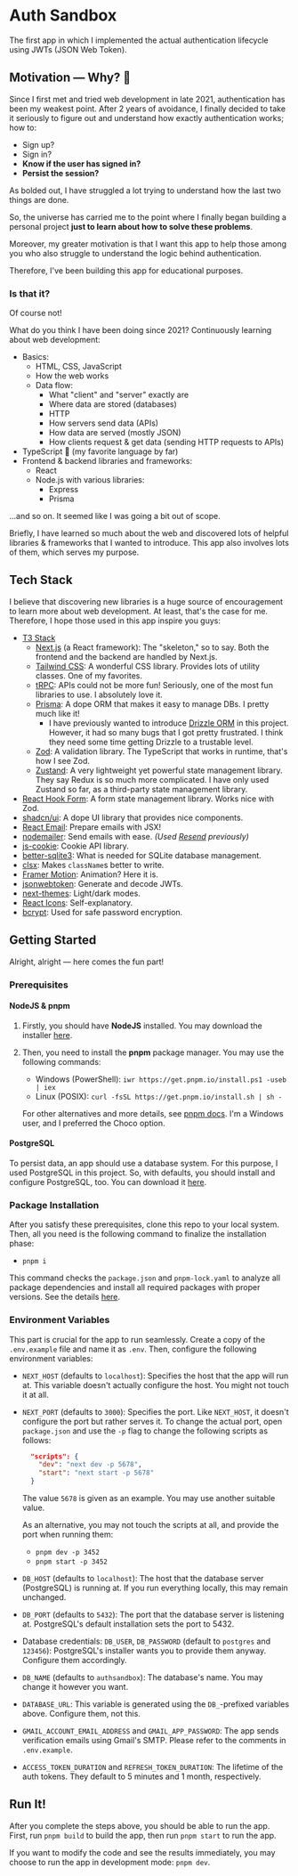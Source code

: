 # Auth Sandbox

The first app in which I implemented the actual authentication lifecycle using JWTs (JSON Web Token).

## Motivation — Why? 🤔

Since I first met and tried web development in late 2021, authentication has been my weakest point. After 2 years of avoidance, I finally decided to take it seriously to figure out and understand how exactly authentication works; how to:

- Sign up?
- Sign in?
- **Know if the user has signed in?**
- **Persist the session?**

As bolded out, I have struggled a lot trying to understand how the last two things are done.

So, the universe has carried me to the point where I finally began building a personal project **just to learn about how to solve these problems**.

Moreover, my greater motivation is that I want this app to help those among you who also struggle to understand the logic behind authentication.

Therefore, I've been building this app for educational purposes.

### Is that it?

Of course not!

What do you think I have been doing since 2021? Continuously learning about web development:

- Basics:
  - HTML, CSS, JavaScript
  - How the web works
  - Data flow:
    - What "client" and "server" exactly are
    - Where data are stored (databases)
    - HTTP
    - How servers send data (APIs)
    - How data are served (mostly JSON)
    - How clients request & get data (sending HTTP requests to APIs)
- TypeScript 💙 (my favorite language by far)
- Frontend & backend libraries and frameworks:
  - React
  - Node.js with various libraries:
    - Express
    - Prisma

...and so on. It seemed like I was going a bit out of scope.

Briefly, I have learned so much about the web and discovered lots of helpful libraries & frameworks that I wanted to introduce. This app also involves lots of them, which serves my purpose.

## Tech Stack

I believe that discovering new libraries is a huge source of encouragement to learn more about web development. At least, that's the case for me. Therefore, I hope those used in this app inspire you guys:

- [T3 Stack](https://create.t3.gg/)
  - [Next.js](https://nextjs.org/) (a React framework): The "skeleton," so to say. Both the frontend and the backend are handled by Next.js.
  - [Tailwind CSS](https://tailwindcss.com/): A wonderful CSS library. Provides lots of utility classes. One of my favorites.
  - [tRPC](https://trpc.io/): APIs could not be more fun! Seriously, one of the most fun libraries to use. I absolutely love it.
  - [Prisma](https://www.prisma.io/docs): A dope ORM that makes it easy to manage DBs. I pretty much like it!
    - I have previously wanted to introduce [Drizzle ORM](https://orm.drizzle.team/) in this project. However, it had so many bugs that I got pretty frustrated. I think they need some time getting Drizzle to a trustable level.
  - [Zod](https://zod.dev/): A validation library. The TypeScript that works in runtime, that's how I see Zod.
  - [Zustand](https://github.com/pmndrs/zustand): A very lightweight yet powerful state management library. They say Redux is so much more complicated. I have only used Zustand so far, as a third-party state management library.
- [React Hook Form](https://react-hook-form.com/): A form state management library. Works nice with Zod.
- [shadcn/ui](https://ui.shadcn.com/): A dope UI library that provides nice components.
- [React Email](https://react.email/): Prepare emails with JSX!
- [nodemailer](https://nodemailer.com/): Send emails with ease. _(Used [Resend](https://resend.com/home) previously)_
- [js-cookie](https://github.com/js-cookie/js-cookie): Cookie API library.
- [better-sqlite3](https://github.com/WiseLibs/better-sqlite3): What is needed for SQLite database management.
- [clsx](https://www.npmjs.com/package/clsx): Makes `className`s better to write.
- [Framer Motion](https://www.framer.com/motion/): Animation? Here it is.
- [jsonwebtoken](https://www.npmjs.com/package/jsonwebtoken): Generate and decode JWTs.
- [next-themes](https://www.npmjs.com/package/next-themes): Light/dark modes.
- [React Icons](https://react-icons.github.io/react-icons/): Self-explanatory.
- [bcrypt](https://www.npmjs.com/package/bcrypt): Used for safe password encryption.

## Getting Started

Alright, alright — here comes the fun part!

### Prerequisites

#### NodeJS & pnpm

1. Firstly, you should have **NodeJS** installed. You may download the installer [here](https://nodejs.org/en).

2. Then, you need to install the **pnpm** package manager. You may use the following commands:
    - Windows (PowerShell): `iwr https://get.pnpm.io/install.ps1 -useb | iex`
    - Linux (POSIX): `curl -fsSL https://get.pnpm.io/install.sh | sh -`

    For other alternatives and more details, see [pnpm docs](https://pnpm.io/installation). I'm a Windows user, and I preferred the Choco option.

#### PostgreSQL

To persist data, an app should use a database system. For this purpose, I used PostgreSQL in this project. So, with defaults, you should install and configure PostgreSQL, too. You can download it [here](https://www.postgresql.org/download/).

### Package Installation

After you satisfy these prerequisites, clone this repo to your local system. Then, all you need is the following command to finalize the installation phase:
  - `pnpm i`

This command checks the `package.json` and `pnpm-lock.yaml` to analyze all package dependencies and install all required packages with proper versions. See the details [here](https://pnpm.io/cli/install).

### Environment Variables

This part is crucial for the app to run seamlessly. Create a copy of the `.env.example` file and name it as `.env`. Then, configure the following environment variables:

- `NEXT_HOST` (defaults to `localhost`): Specifies the host that the app will run at. This variable doesn't actually configure the host. You might not touch it at all.

- `NEXT_PORT` (defaults to `3000`): Specifies the port. Like `NEXT_HOST`, it doesn't configure the port but rather serves it. To change the actual port, open `package.json` and use the `-p` flag to change the following scripts as follows:

  ```json
    "scripts": {
      "dev": "next dev -p 5678",
      "start": "next start -p 5678"
    }
  ```

  The value `5678` is given as an example. You may use another suitable value.

  As an alternative, you may not touch the scripts at all, and provide the port when running them:
    - `pnpm dev -p 3452`
    - `pnpm start -p 3452`

- `DB_HOST` (defaults to `localhost`): The host that the database server (PostgreSQL) is running at. If you run everything locally, this may remain unchanged.
- `DB_PORT` (defaults to `5432`): The port that the database server is listening at. PostgreSQL's default installation sets the port to 5432.
- Database credentials: `DB_USER`, `DB_PASSWORD` (default to `postgres` and `123456`): PostgreSQL's installer wants you to provide them anyway. Configure them accordingly.
- `DB_NAME` (defaults to `authsandbox`): The database's name. You may change it however you want.
- `DATABASE_URL`: This variable is generated using the `DB_`-prefixed variables above. Configure them, not this.

- `GMAIL_ACCOUNT_EMAIL_ADDRESS` and `GMAIL_APP_PASSWORD`: The app sends verification emails using Gmail's SMTP. Please refer to the comments in `.env.example`.

- `ACCESS_TOKEN_DURATION` and `REFRESH_TOKEN_DURATION`: The lifetime of the auth tokens. They default to 5 minutes and 1 month, respectively.

## Run It!

After you complete the steps above, you should be able to run the app. First, run `pnpm build` to build the app, then run `pnpm start` to run the app.

If you want to modify the code and see the results immediately, you may choose to run the app in development mode: `pnpm dev`.
